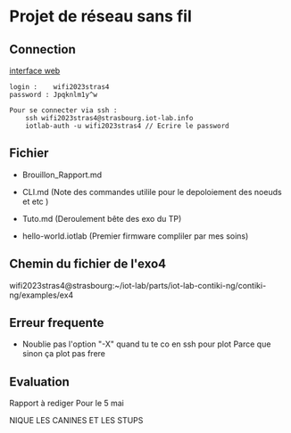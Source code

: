 # Projet de réseau sans fil

## Connection
[interface web](https://www.iot-lab.info/testbed/dashboard)

    login :    wifi2023stras4 
    password : Jpqknlm1y^w

    Pour se connecter via ssh : 
        ssh wifi2023stras4@strasbourg.iot-lab.info
        iotlab-auth -u wifi2023stras4 // Ecrire le password

 ## Fichier

- Brouillon_Rapport.md  
  
- CLI.md (Note des commandes utilile pour le depoloiement des noeuds et etc )  

- Tuto.md (Deroulement bête des exo du TP)  
  
- hello-world.iotlab (Premier firmware compliler par mes soins)  

## Chemin du fichier de l'exo4 
wifi2023stras4@strasbourg:~/iot-lab/parts/iot-lab-contiki-ng/contiki-ng/examples/ex4


## Erreur frequente

- Noublie pas l'option "-X" quand tu te co en ssh pour plot
Parce que sinon ça plot pas frere 


## Evaluation 

Rapport à rediger
Pour le 5 mai

NIQUE LES CANINES ET LES STUPS